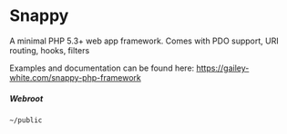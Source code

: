 # Snappy
A minimal PHP 5.3+ web app framework. Comes with PDO support, URI routing, hooks, filters

Examples and documentation can be found here: https://gailey-white.com/snappy-php-framework

##### Webroot
`~/public`